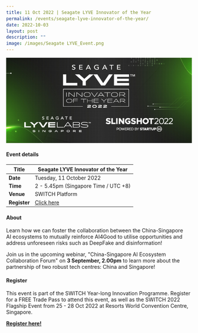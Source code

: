 ```yaml
---
title: 11 Oct 2022 | Seagate LYVE Innovator of the Year
permalink: /events/seagate-lyve-innovator-of-the-year/
date: 2022-10-03
layout: post
description: ""
image: /images/Seagate LYVE_Event.png
---
```


![Seagate LYVE Innovator of the Year 2022](/images/Seagate%20LYVE_Event.png)

#### Event details


| **Title** | Seagate LYVE Innovator of the Year|
| -------- | -------- |
|**Date** | Tuesday, 11 October 2022 
| **Time**    | 2 - 5.45pm (Singapore Time / UTC +8) |
|**Venue** | SWITCH Platform
| **Register** | [Click here](https://events.hubilo.com/switchsg/register) |

#### About
Learn how we can foster the collaboration between the China-Singapore AI ecosystems to mutually reinforce AI4Good to utilise opportunities and address unforeseen risks such as DeepFake and disinformation!  
  
Join us in the upcoming webinar, "China-Singapore AI Ecosystem Collaboration Forum" on **3 September, 2.00pm** to learn more about the partnership of two robust tech centres: China and Singapore!
#### Register

This event is part of the SWITCH Year-long Innovation Programme. Register for a FREE Trade Pass to attend this event, as well as the SWITCH 2022 Flagship Event from 25 - 28 Oct 2022 at Resorts World Convention Centre, Singapore. 

**[Register here! ](https://community.switchsg.org/register)**